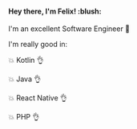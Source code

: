 <h4>Hey there, I'm <b>Felix!</b> :blush:</h4>

I'm an excellent Software Engineer :muscle:

I'm really good in:

:boom: Kotlin :ok_hand:

:boom: Java :ok_hand:

:boom: React Native :ok_hand:

:boom: PHP :ok_hand:
